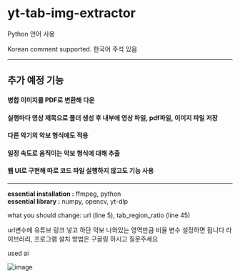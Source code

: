 # yt-tab-img-extractor

Python 언어 사용

Korean comment supported. 한국어 주석 있음

***
## 추가 예정 기능

#### 병합 이미지를 PDF로 변환해 다운

#### 실행마다 영상 제목으로 폴더 생성 후 내부에 영상 파일, pdf파일, 이미지 파일 저장

#### 다른 악기의 악보 형식에도 적용

#### 일정 속도로 움직이는 악보 형식에 대해 추출  

#### 웹 UI로 구현해 따로 코드 파일 실행하지 않고도 기능 사용


***

**essential installation :**
ffmpeg,
python  
**essential library :**
numpy,
opencv,
yt-dlp



what you should change:
url (line 5),
tab_region_ratio (line 45)

url변수에 유튜브 링크 넣고 하단 악보 나와있는 영역만큼 비율 변수 설정하면 됩니다
라이브러리, 프로그램 설치 방법은 구글링 하시고 질문주세요

used ai

![image](https://github.com/user-attachments/assets/d6486f95-bea8-43b0-b5e8-197a489b7fac)

